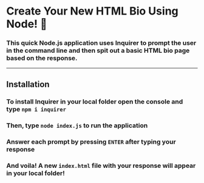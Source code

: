 # Create Your New HTML Bio Using Node! :memo:
### This quick Node.js application uses Inquirer to prompt the user in the command line and then spit out a basic HTML bio page based on the response.
---
## Installation

### To install Inquirer in your local folder open the console and type `npm i inquirer`
### Then, type `node index.js` to run the application
### Answer each prompt by pressing `ENTER` after typing your response
### And voila! A new `index.html` file with your response will appear in your local folder!